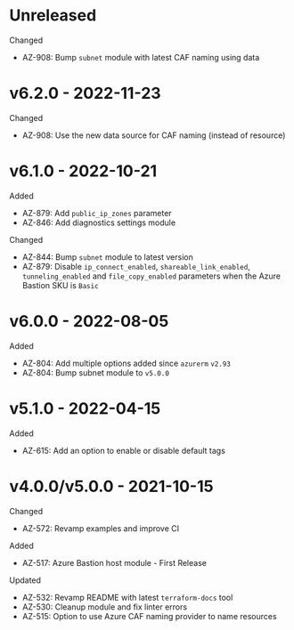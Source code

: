 # Unreleased

Changed
  * AZ-908: Bump `subnet` module with latest CAF naming using data

# v6.2.0 - 2022-11-23

Changed
  * AZ-908: Use the new data source for CAF naming (instead of resource)

# v6.1.0 - 2022-10-21

Added
  * AZ-879: Add `public_ip_zones` parameter
  * AZ-846: Add diagnostics settings module

Changed
  * AZ-844: Bump `subnet` module to latest version
  * AZ-879: Disable `ip_connect_enabled`, `shareable_link_enabled`, `tunneling_enabled` and `file_copy_enabled` parameters when the Azure Bastion SKU is `Basic`

# v6.0.0 - 2022-08-05

Added
  * AZ-804: Add multiple options added since `azurerm` `v2.93`
  * AZ-804: Bump subnet module to `v5.0.0`

# v5.1.0 - 2022-04-15

Added
  * AZ-615: Add an option to enable or disable default tags

# v4.0.0/v5.0.0 - 2021-10-15

Changed
  * AZ-572: Revamp examples and improve CI

Added
  * AZ-517: Azure Bastion host module - First Release

Updated
  * AZ-532: Revamp README with latest `terraform-docs` tool
  * AZ-530: Cleanup module and fix linter errors
  * AZ-515: Option to use Azure CAF naming provider to name resources
